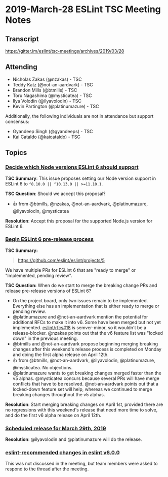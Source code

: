 # 2019-March-28 ESLint TSC Meeting Notes

## Transcript

https://gitter.im/eslint/tsc-meetings/archives/2019/03/28

## Attending

* Nicholas Zakas (@nzakas) - TSC
* Teddy Katz (@not-an-aardvark) - TSC
* Brandon Mills (@btmills) - TSC
* Toru Nagashima (@mysticatea) - TSC
* Ilya Volodin (@ilyavolodin) - TSC
* Kevin Partington (@platinumazure) - TSC

Additionally, the following individuals are not in attendance but support consensus:

* Gyandeep Singh (@gyandeeps) - TSC
* Kai Cataldo (@kaicataldo) - TSC

## Topics

### [Decide which Node versions ESLint 6 should support](https://github.com/eslint/eslint/issues/11456)

**TSC Summary**: This issue proposes setting our Node version support in ESLint 6 to `^8.10.0 || ^10.13.0 || >=11.10.1`.

**TSC Question**: Should we accept this proposal?

* :+1: from @btmills, @nzakas, @not-an-aardvark, @platinumazure, @ilyavolodin, @mysticatea

**Resolution**: Accept this proposal for the supported Node.js version for ESLint 6.

### [Begin ESLint 6 pre-release process](https://github.com/eslint/tsc-meetings/issues/124#issuecomment-477534383)

**TSC Summary:**

> https://github.com/eslint/eslint/projects/5

We have multiple PRs for ESLint 6 that are "ready to merge" or "Implemented, pending review".

**TSC Question:** When do we start to merge the breaking change PRs and release pre-release versions of ESLint 6?

* On the project board, only two issues remain to be implemented. Everything else has an implementation that is either ready to merge or pending review.
* @platinumazure and @not-an-aardvark mention the potential for additional RFCs to make it into v6. Some have been merged but not yet implemented. [eslint/rfcs#18](https://github.com/eslint/rfcs/pull/18) is semver-minor, so it wouldn't be a release-blocker. @nzakas points out that the v6 feature list was "locked down" in the previous meeting.
* @btmills and @not-an-aardvark propose beginning merging breaking changes after this weekend's release process is completed on Monday and doing the first alpha release on April 12th.
* :+1: from @btmills, @not-an-aardvark, @ilyavolodin, @platinumazure, @mysticatea. No objections.
* @platinumazure wants to get breaking changes merged faster than the v5 alphas. @mysticatea concurs because several PRs will have merge conflicts that have to be resolved. @not-an-aardvark points out that a locked-down feature set will help, whereas we continued to merge breaking changes throughout the v5 alphas.

**Resolution**: Start merging breaking changes on April 1st, provided there are no regressions with this weekend's release that need more time to solve, and do the first v6 alpha release on April 12th.

### [Scheduled release for March 29th, 2019](https://github.com/eslint/eslint/issues/11526)

**Resolution**: @ilyavolodin and @platinumazure will do the release.

### [eslint-recommended changes in eslint v6.0.0](https://github.com/eslint/eslint/issues/10768)

This was not discussed in the meeting, but team members were asked to respond to the thread after the meeting.
